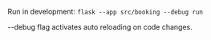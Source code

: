 Run in development:
```flask --app src/booking --debug run```

--debug flag activates auto reloading on code changes.